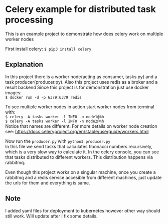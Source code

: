# Celery example for distributed task processing

This is an example project to demonstrate how does celery work on multiple worker nodes

First install celery:
`$ pip3 install celery`

## Explanation
In this project there is a worker node(acting as consumer, tasks.py) and a task producer(producer.py). 
Also this project uses redis as  a broker and a result backend
Since this project is for demonstration just use docker images:   
`$ docker run -d -p 6379:6379 redis`   



To see multiple worker nodes in action start worker nodes from terminal with:   
`$ celery -A tasks worker -l INFO -n node1@%h`  
`$ celery -A tasks worker -l INFO -n node2@%h`   
Notice that names are different. For more details on worker node creation see: https://docs.celeryproject.org/en/stable/userguide/workers.html


Now run the `producer.py` with `python3 producer.py`   
In this file we send tasks that calculates fibonacci numbers recursively, which is a very slow way to calculate it.
In the celery console, you can see that tasks distributed to different workers. This distribution happens via rabbitmq.

Even though this project works on a singular machine, once you create a rabbitmq and a redis service accesible from different machines, just update the urls for them and everything is same.

## Note 
I added yaml files for deployment to kubernetes however other way should still work. Will update after I fix some details.